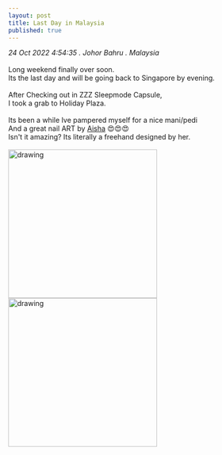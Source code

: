 ```yaml
---
layout: post
title: Last Day in Malaysia
published: true
---
```

_24 Oct 2022 4:54:35 .  Johor Bahru . Malaysia_
<br>
<br>
Long weekend finally over soon.
<br>
Its the last day and will be going back to Singapore by evening.
<br>
<br>
After Checking out in ZZZ Sleepmode Capsule,
<br>
I took a grab to Holiday Plaza.
<br>
<br>
Its been a while Ive pampered myself for a nice mani/pedi
<br>
And a great nail ART by [Aisha](https://www.facebook.com/profile.php?id=100063505302557) 😍😍😍
<br>
Isn't it amazing? Its literally a freehand designed by her.
<br>
<br>
<img src="https://drive.google.com/uc?export=view&id=1u1X3ZWZjvNdqjqTo9GeCObXzH-uAvYAr" alt="drawing" width="300"/> <img src="https://drive.google.com/uc?export=view&id=19PrS-8jOU9Q-ZyGMyIqVGB2DOWAH6X8F" alt="drawing" width="300"/>
<br>



